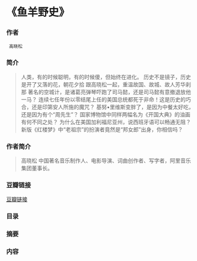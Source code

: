 《鱼羊野史》
=======================

### 作者
     高晓松 

### 简介
> 人类，有的时候聪明，有的时候傻，但始终在进化。
历史不是镜子，历史是开了又落的花，朝花夕拾
跟高晓松一起，重温故国、故城、故人芳华刹那
著名的空城计，是诸葛亮弹琴吓跑了司马懿，还是司马懿有意撤退放他一马？
连续七任年份以零结尾上任的美国总统都死于非命！这是历史的巧合，还是印第安人所施的魔咒？
基努•里维斯变胖了，是因为中餐太好吃，还是因为有个“周先生”？
国家博物馆中同样两幅名为《开国大典》的油画有何不同之处？
为什么在美国加利福尼亚州，说西班牙语可以畅通无阻？
新版《红楼梦》中“老祖宗”的扮演者竟然是“邦女郎”出身，你相信吗？

### 作者简介
> 高晓松
中国著名音乐制作人、电影导演、词曲创作者、写字者，阿里音乐集团董事长。

### 豆瓣链接
  [豆瓣链接](https://book.douban.com/subject/26706961/)

### 目录


### 摘要 


### 内容
